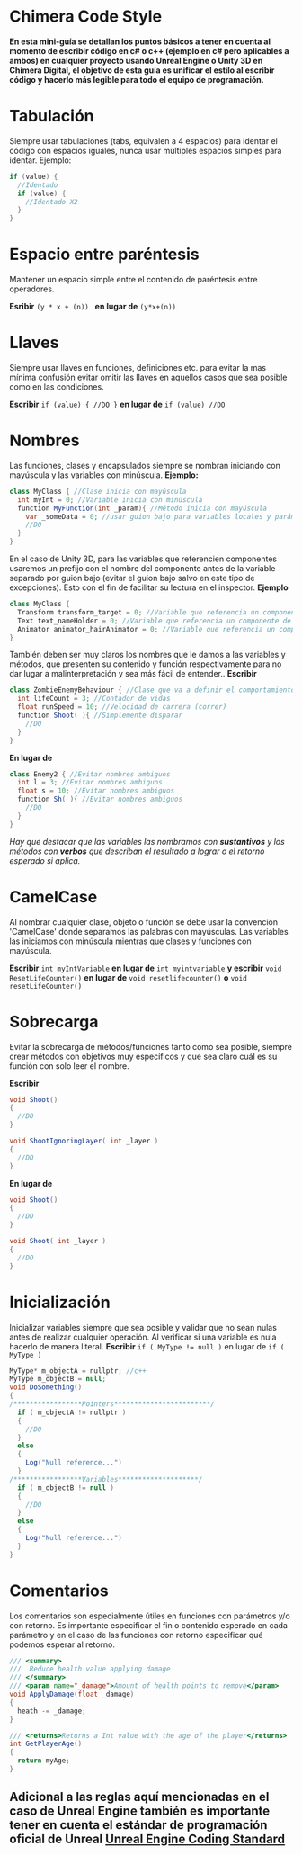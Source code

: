 # Chimera Code Style
**En esta mini-guía se detallan los puntos básicos a tener en cuenta al momento de escribir código en c# o c++ (ejemplo en c# pero aplicables a ambos) en cualquier proyecto usando Unreal Engine o Unity 3D en Chimera Digital, el objetivo de esta guía es unificar el estilo al escribir código y hacerlo más legible para todo el equipo de programación.**

# Tabulación 
Siempre usar tabulaciones (tabs, equivalen a 4 espacios) para identar el código con espacios iguales, nunca usar múltiples espacios simples para identar.
Ejemplo: 
```csharp
if (value) { 
  //Identado 
  if (value) { 
    //Identado X2 
  } 
}
```

# Espacio entre paréntesis
Mantener un espacio simple entre el contenido de paréntesis entre operadores. 

**Esribir** `(y * x + (n)) ` **en lugar de** ` (y*x+(n)) `

# Llaves 
Siempre usar llaves en funciones, definiciones etc.  para evitar la mas mínima confusión evitar omitir las llaves en aquellos casos que sea posible como en las condiciones. 

**Escribir** `if (value) { //DO }` **en lugar de** `if (value) //DO `
 
# Nombres
Las funciones, clases y encapsulados siempre se nombran iniciando con mayúscula y las variables con minúscula. 
**Ejemplo:**
```csharp
class MyClass { //Clase inicia con mayúscula
  int myInt = 0; //Variable inicia con minúscula
  function MyFunction(int _param){ //Método inicia con mayúscula
    var _someData = 0; //usar guion bajo para variables locales y parámetros 
    //DO 
  } 
}
```
En el caso de Unity 3D, para las variables que referencien componentes usaremos un prefijo con el nombre del componente antes de la variable separado por guion bajo (evitar el guion bajo salvo en este tipo de excepciones). Esto con el fin de facilitar su lectura en el inspector.
**Ejemplo**
```csharp
class MyClass { 
  Transform transform_target = 0; //Variable que referencia un componente de tipo Transform
  Text text_nameHolder = 0; //Variable que referencia un componente de tipo Text
  Animator animator_hairAnimator = 0; //Variable que referencia un componente de tipo Animator
}
```

También deben ser muy claros los nombres que le damos a las variables y métodos, que presenten su contenido y función respectivamente para no dar lugar a malinterpretación y sea más fácil de entender..
**Escribir**
```csharp
class ZombieEnemyBehaviour { //Clase que va a definir el comportamiento de un personaje
  int lifeCount = 3; //Contador de vidas
  float runSpeed = 10; //Velocidad de carrera (correr)
  function Shoot( ){ //Simplemente disparar
    //DO 
  } 
}
```
**En lugar de**
```csharp
class Enemy2 { //Evitar nombres ambiguos
  int l = 3; //Evitar nombres ambiguos
  float s = 10; //Evitar nombres ambiguos
  function Sh( ){ //Evitar nombres ambiguos
    //DO 
  } 
}
```
*Hay que destacar que las variables las nombramos con **sustantivos** y los métodos con **verbos** que describan el resultado a lograr o el retorno esperado si aplica.*


# CamelCase
Al nombrar cualquier clase, objeto o función se debe usar la convención 'CamelCase' donde separamos las palabras con mayúsculas. Las variables las iniciamos con minúscula mientras que clases y funciones con mayúscula.

**Escribir** `int myIntVariable` **en lugar de** `int myintvariable` 
**y escribir** `void ResetLifeCounter()` **en lugar de** `void resetlifecounter()` **o** `void resetLifeCounter()`

# Sobrecarga 
Evitar la sobrecarga de métodos/funciones tanto como sea posible, siempre crear métodos con objetivos muy específicos y que sea claro cuál es su función con solo leer el nombre. 

**Escribir**
```csharp
void Shoot()
{
  //DO
}

void ShootIgnoringLayer( int _layer )
{
  //DO
}
```
**En lugar de**
```csharp
void Shoot()
{
  //DO
}

void Shoot( int _layer )
{
  //DO
}
```
 
 # Inicialización 
Inicializar variables siempre que sea posible y validar que no sean nulas antes de realizar cualquier operación. Al verificar si una variable es nula hacerlo de manera literal. **Escribir** `if ( MyType != null )` en lugar de `if ( MyType )`
```csharp
MyType* m_objectA = nullptr; //c++
MyType m_objectB = null;
void DoSomething()
{
/*****************Pointers************************/
  if ( m_objectA != nullptr )
  {
    //DO
  }
  else
  {
    Log("Null reference...")
  }
/*****************Variables********************/
  if ( m_objectB != null )
  {
    //DO
  }
  else
  {
    Log("Null reference...")
  }
}
```

# Comentarios
Los comentarios son especialmente útiles en funciones con parámetros y/o con retorno. Es importante especificar el fin o contenido esperado en cada parámetro y en el caso de las funciones con retorno especificar qué podemos esperar al retorno.
```csharp
/// <summary>
///  Reduce health value applying damage
/// </summary>
/// <param name="_damage">Amount of health points to remove</param>
void ApplyDamage(float _damage)
{
  heath -= _damage;
}

/// <returns>Returns a Int value with the age of the player</returns>
int GetPlayerAge()
{
  return myAge;
}
```

## Adicional a las reglas aquí mencionadas en el caso de Unreal Engine también es importante tener en cuenta el estándar de programación oficial de Unreal [Unreal Engine Coding Standard](https://docs.unrealengine.com/latest/INT/Programming/Development/CodingStandard/)
